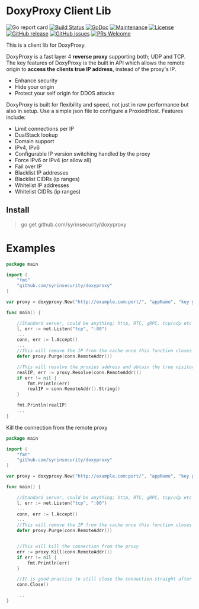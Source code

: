 # DoxyProxy Client Lib


![Go report card](https://goreportcard.com/badge/github.com/syrinsecurity/doxyproxy)
[![Build Status](https://travis-ci.org/syrinsecurity/doxyproxy.svg?branch=master)](https://travis-ci.org/syrinsecurity/doxyproxy)
[![GoDoc](https://godoc.org/github.com/syrinsecurity/doxyproxy?status.svg)](https://godoc.org/github.com/syrinsecurity/doxyproxy)
[![Maintenance](https://img.shields.io/badge/Maintained%3F-yes-green.svg)](https://GitHub.com/syrinsecurity/doxyproxy/graphs/commit-activity)
[![License](https://img.shields.io/github/license/syrinsecurity/doxyproxy.svg)](https://github.com/syrinsecurity/doxyproxy/blob/master/LICENSE)
[![GitHub release](https://img.shields.io/github/release/syrinsecurity/doxyproxy.svg)](https://GitHub.com/syrinsecurity/doxyproxy/releases/)
[![GitHub issues](https://img.shields.io/github/issues/syrinsecurity/doxyproxy.svg)](https://GitHub.com/syrinsecurity/doxyproxy/issues/)
[![PRs Welcome](https://img.shields.io/badge/PRs-welcome-brightgreen.svg?style=flat-square)](http://makeapullrequest.com)


<!-- <img align="right" src="./.github/images/logo.png"> -->

This is a client lib for DoxyProxy.

DoxyProxy is a fast layer 4 **reverse proxy** supporting both; UDP and TCP.
The key features of DoxyProxy is the built in API which allows the remote origin
to **access the clients true IP address**, instead of the proxy's IP.
- Enhance security
- Hide your origin
- Protect your self origin for DDOS attacks

DoxyProxy is built for flexibility and speed, not just in raw performance but also in setup.
Use a simple json file to configure a ProxiedHost.
Features include:
- Limit connections per IP
- DualStack lookup
- Domain support
- IPv4, IPv6
- Configurable IP version switching handled by the proxy
- Force IPv6 or IPv4 (or allow all)
- Fail over IP
- Blacklist IP addresses
- Blacklist CIDRs (ip ranges)
- Whitelist IP addresses
- Whitelist CIDRs (ip ranges)

## Install

> go get github.com/syrinsecurity/doxyproxy

# Examples

```go
package main

import (
	"fmt"
	"github.com/syrinsecurity/doxyproxy"
)

var proxy = doxyproxy.New("http://example.com:port/", "appName", "key goes here")

func main() {

	//Standard server, could be anything; http, RTC, gRPC, tcp/udp etc
	l, err := net.Listen("tcp", ":80")
	...
	conn, err := l.Accept()
	...
	//This will remove the IP from the cache once this function closes
	defer proxy.Purge(conn.RemoteAddr())

	//This will resolve the proxies address and obtain the true visitors IP address
	realIP, err := proxy.Resolve(conn.RemoteAddr())
	if err != nil {
		fmt.Println(err)
		realIP = conn.RemoteAddr().String()
	}

	fmt.Println(realIP)
	...
}

```

Kill the connection from the remote proxy

```go
package main

import (
	"fmt"
	"github.com/syrinsecurity/doxyproxy"
)

var proxy = doxyproxy.New("http://example.com:port/", "appName", "key goes here")

func main() {

	//Standard server, could be anything; http, RTC, gRPC, tcp/udp etc
	l, err := net.Listen("tcp", ":80")
	...
	conn, err := l.Accept()
	...
	//This will remove the IP from the cache once this function closes
	defer proxy.Purge(conn.RemoteAddr())


	//This will kill the connection from the proxy
	err := proxy.Kill(conn.RemoteAddr())
	if err != nil {
		fmt.Println(err)
	}

	//It is good practise to still close the connection straight after
	conn.Close()

	...
}

```